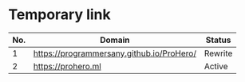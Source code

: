 # Temporary link
| No. | Domain | Status |
| --- | ---- | ------- |
| 1 | https://programmersany.github.io/ProHero/ | Rewrite |
| 2 | https://prohero.ml | Active |
